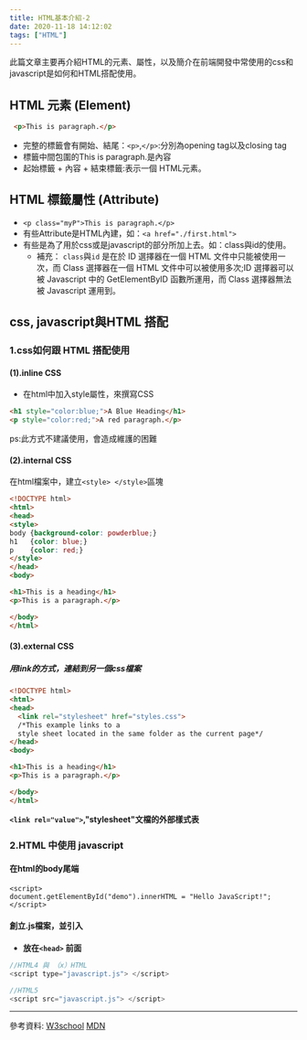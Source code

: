 ```yaml
---
title: HTML基本介紹-2
date: 2020-11-18 14:12:02
tags: ["HTML"]
---
```

 此篇文章主要再介紹HTML的元素、屬性，以及簡介在前端開發中常使用的css和javascript是如何和HTML搭配使用。
## HTML 元素 (Element)
```html
 <p>This is paragraph.</p>
```

* 完整的標籤會有開始、結尾：`<p>`,`</p>`:分別為opening tag以及closing tag
* 標籤中間包圍的This is paragraph.是內容
* 起始標籤 + 內容 + 結束標籤:表示一個 HTML元素。

## HTML 標籤屬性 (Attribute)
* `<p class="myP">This is paragraph.</p>`
* 有些Attribute是HTML內建，如：`<a href="./first.html">`
* 有些是為了用於css或是javascript的部分所加上去。如：class與id的使用。
  *   補充： `class`與`id`
    是在於 ID 選擇器在一個 HTML 文件中只能被使用一次，而 Class 選擇器在一個 HTML 文件中可以被使用多次;ID 選擇器可以被 Javascript 中的 GetElementByID 函數所運用，而 Class 選擇器無法被 Javascript 運用到。

## css, javascript與HTML 搭配
### 1.css如何跟 HTML 搭配使用
#### (1).inline CSS
* 在html中加入style屬性，來撰寫CSS
```html
<h1 style="color:blue;">A Blue Heading</h1>
<p style="color:red;">A red paragraph.</p>
```
ps:此方式不建議使用，會造成維護的困難

#### (2).internal CSS
在html檔案中，建立`<style> </style>`區塊
```html
<!DOCTYPE html>
<html>
<head>
<style>
body {background-color: powderblue;}
h1   {color: blue;}
p    {color: red;}
</style>
</head>
<body>

<h1>This is a heading</h1>
<p>This is a paragraph.</p>

</body>
</html>
```
#### (3).external CSS
##### 用link的方式，連結到另一個css檔案

```html
<!DOCTYPE html>
<html>
<head>
  <link rel="stylesheet" href="styles.css">
  /*This example links to a
  style sheet located in the same folder as the current page*/
</head>
<body>

<h1>This is a heading</h1>
<p>This is a paragraph.</p>

</body>
</html>
```

**`<link rel="value">`,"stylesheet"文檔的外部樣式表**


### 2.HTML 中使用 javascript

#### 在html的body尾端
```htmlembedded=
<script>
document.getElementById("demo").innerHTML = "Hello JavaScript!";
</script>
```

#### 創立.js檔案，並引入

* **放在`<head>` 前面**


```javascript
//HTML4 與 （x）HTML
<script type="javascript.js"> </script>

//HTML5
<script src="javascript.js"> </script>

```
---

參考資料:
[W3school](https://www.w3schools.com/html/html_css.asp)
[MDN](https://developer.mozilla.org/zh-CN/docs/Web/HTML/Element/link)
